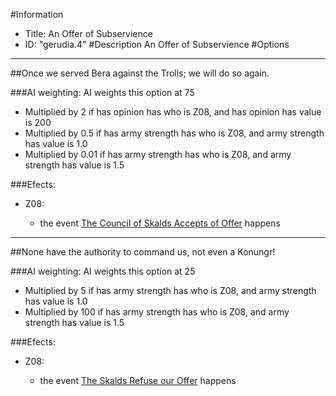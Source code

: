 #Information
 - Title: An Offer of Subservience
 - ID: "gerudia.4"
#Description
An Offer of Subservience
#Options

___
##Once we served Bera against the Trolls; we will do so again.

###AI weighting:
AI weights this option at 75
 - Multiplied by 2 if has opinion has who is Z08, and has opinion has value is 200
 - Multiplied by 0.5 if has army strength has who is Z08, and army strength has value is 1.0
 - Multiplied by 0.01 if has army strength has who is Z08, and army strength has value is 1.5


###Efects:<ul><li>Z08:</li><ul><li>the event [The Council of Skalds Accepts of Offer](../events/the_council_of_skalds_accepts_of_offer.md) happens</li></ul></ul>

___
##None have the authority to command us, not even a Konungr!

###AI weighting:
AI weights this option at 25
 - Multiplied by 5 if has army strength has who is Z08, and army strength has value is 1.0
 - Multiplied by 100 if has army strength has who is Z08, and army strength has value is 1.5


###Efects:<ul><li>Z08:</li><ul><li>the event [The Skalds Refuse our Offer](../events/the_skalds_refuse_our_offer.md) happens</li></ul></ul>
